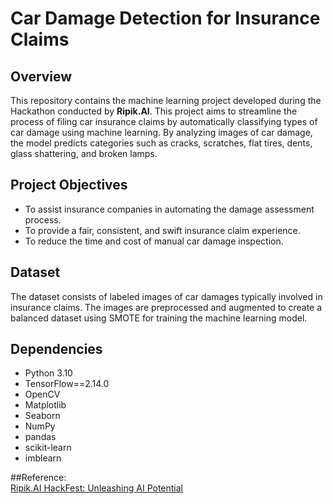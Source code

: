 # Car Damage Detection for Insurance Claims

## Overview
This repository contains the machine learning project developed during the Hackathon conducted by **Ripik.AI**. This project aims to streamline the process of filing car insurance claims by automatically classifying types of car damage using machine learning. By analyzing images of car damage, the model predicts categories such as cracks, scratches, flat tires, dents, glass shattering, and broken lamps.  

## Project Objectives
- To assist insurance companies in automating the damage assessment process.
- To provide a fair, consistent, and swift insurance claim experience.
- To reduce the time and cost of manual car damage inspection.

## Dataset
The dataset consists of labeled images of car damages typically involved in insurance claims. The images are preprocessed and augmented to create a balanced dataset using SMOTE for training the machine learning model.

## Dependencies
- Python 3.10
- TensorFlow==2.14.0
- OpenCV
- Matplotlib
- Seaborn
- NumPy
- pandas
- scikit-learn
- imblearn

##Reference:  
[Ripik.AI HackFest: Unleashing AI Potential](https://datahack.analyticsvidhya.com/contest/ripikai-hackfest-unleashing-ai-potential/True/?utm_source=naukri_campaigns&utm_medium=email#About)
